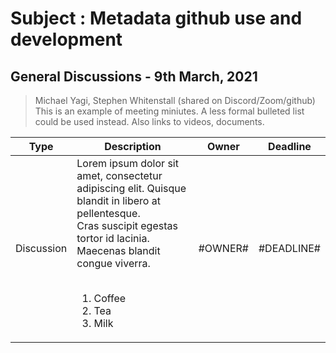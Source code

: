 # Subject : Metadata github use and development

## General Discussions - 9th March, 2021
> Michael Yagi, Stephen Whitenstall (shared on Discord/Zoom/github)
> This is an example of meeting miniutes. A less formal bulleted list could be used instead. Also links to videos, documents.

Type | Description | Owner | Deadline
---- | ---- | ---- | ----
Discussion | Lorem ipsum dolor sit amet, consectetur adipiscing elit. Quisque blandit in libero at pellentesque.<br>Cras suscipit egestas tortor id lacinia. Maecenas blandit congue viverra.<br><br><ol><li>Coffee</li><li>Tea</li><li>Milk</li></ol> | #OWNER# | #DEADLINE#

